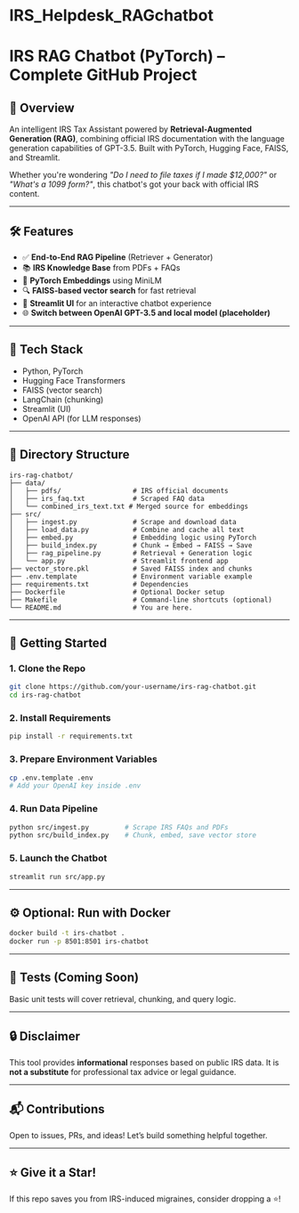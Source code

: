 # IRS_Helpdesk_RAGchatbot

# IRS RAG Chatbot (PyTorch) – Complete GitHub Project

## 🧾 Overview
An intelligent IRS Tax Assistant powered by **Retrieval-Augmented Generation (RAG)**, combining official IRS documentation with the language generation capabilities of GPT-3.5. Built with PyTorch, Hugging Face, FAISS, and Streamlit.

Whether you're wondering *"Do I need to file taxes if I made $12,000?"* or *"What's a 1099 form?"*, this chatbot's got your back with official IRS content.

---

## 🛠 Features
- ✅ **End-to-End RAG Pipeline** (Retriever + Generator)
- 📚 **IRS Knowledge Base** from PDFs + FAQs
- 🧠 **PyTorch Embeddings** using MiniLM
- 🔍 **FAISS-based vector search** for fast retrieval
- 💬 **Streamlit UI** for an interactive chatbot experience
- 🌐 **Switch between OpenAI GPT-3.5 and local model (placeholder)**

---

## 🧱 Tech Stack
- Python, PyTorch
- Hugging Face Transformers
- FAISS (vector search)
- LangChain (chunking)
- Streamlit (UI)
- OpenAI API (for LLM responses)

---

## 📁 Directory Structure
```
irs-rag-chatbot/
├── data/
│   ├── pdfs/                  # IRS official documents
│   ├── irs_faq.txt            # Scraped FAQ data
│   └── combined_irs_text.txt # Merged source for embeddings
├── src/
│   ├── ingest.py              # Scrape and download data
│   ├── load_data.py           # Combine and cache all text
│   ├── embed.py               # Embedding logic using PyTorch
│   ├── build_index.py         # Chunk → Embed → FAISS → Save
│   ├── rag_pipeline.py        # Retrieval + Generation logic
│   └── app.py                 # Streamlit frontend app
├── vector_store.pkl           # Saved FAISS index and chunks
├── .env.template              # Environment variable example
├── requirements.txt           # Dependencies
├── Dockerfile                 # Optional Docker setup
├── Makefile                   # Command-line shortcuts (optional)
└── README.md                  # You are here.
```

---

## 🚀 Getting Started

### 1. Clone the Repo
```bash
git clone https://github.com/your-username/irs-rag-chatbot.git
cd irs-rag-chatbot
```

### 2. Install Requirements
```bash
pip install -r requirements.txt
```

### 3. Prepare Environment Variables
```bash
cp .env.template .env
# Add your OpenAI key inside .env
```

### 4. Run Data Pipeline
```bash
python src/ingest.py         # Scrape IRS FAQs and PDFs
python src/build_index.py    # Chunk, embed, save vector store
```

### 5. Launch the Chatbot
```bash
streamlit run src/app.py
```

---

## ⚙️ Optional: Run with Docker
```bash
docker build -t irs-chatbot .
docker run -p 8501:8501 irs-chatbot
```

---

## 🧪 Tests (Coming Soon)
Basic unit tests will cover retrieval, chunking, and query logic.

---

## 🔒 Disclaimer
This tool provides **informational** responses based on public IRS data. It is **not a substitute** for professional tax advice or legal guidance.

---

## 📬 Contributions
Open to issues, PRs, and ideas! Let’s build something helpful together.

---

## ⭐️ Give it a Star!
If this repo saves you from IRS-induced migraines, consider dropping a ⭐️!

